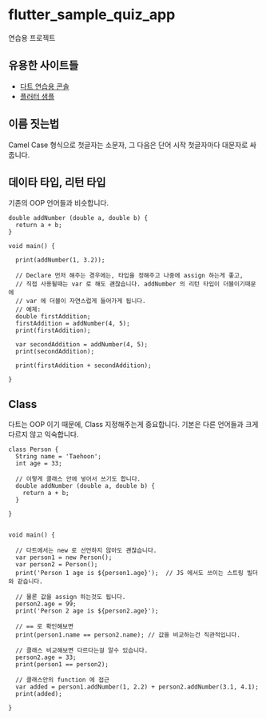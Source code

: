 # flutter_sample_quiz_app

연습용 프로젝트

## 유용한 사이트들

- [다트 연습용 콘솔](https://dartpad.dartlang.org/)
- [플러터 샘플](https://flutter.dev/docs/cookbook)

## 이름 짓는법
Camel Case 형식으로 첫글자는 소문자, 그 다음은 단어 시작 첫글자마다 대문자로 싸줍니다. 

## 데이타 타입, 리턴 타입
기존의 OOP 언어들과 비슷합니다. 
```
double addNumber (double a, double b) {
  return a + b;
}

void main() {

  print(addNumber(1, 3.2));
  
  // Declare 먼저 해주는 경우에는, 타입을 정해주고 나중에 assign 하는게 좋고,
  // 직접 사용될때는 var 로 해도 괜찮습니다. addNumber 의 리턴 타입이 더블이기때문에
  // var 에 더블이 자연스럽게 들어가게 됩니다.
  // 예제:
  double firstAddition;
  firstAddition = addNumber(4, 5);
  print(firstAddition);
   
  var secondAddition = addNumber(4, 5);
  print(secondAddition);

  print(firstAddition + secondAddition);

}
```

## Class 
다트는 OOP 이기 때문에, Class 지정해주는게 중요합니다. 
기본은 다른 언어들과 크게 다르지 않고 익숙합니다.
```
class Person {
  String name = 'Taehoon';
  int age = 33;
  
  // 이렇게 클래스 안에 넣어서 쓰기도 합니다.
  double addNumber (double a, double b) {
    return a + b;
  }
  
}


void main() {
  
  // 다트에서는 new 로 선언하지 않아도 괜찮습니다.
  var person1 = new Person();
  var person2 = Person();
  print('Person 1 age is ${person1.age}');  // JS 에서도 쓰이는 스트링 빌더와 같습니다.
  
  // 물론 값을 assign 하는것도 됩니다.
  person2.age = 99;
  print('Person 2 age is ${person2.age}');
  
  // == 로 확인해보면
  print(person1.name == person2.name); // 값을 비교하는건 직관적입니다.
  
  // 클래스 비교해보면 다르다는걸 알수 있습니다.
  person2.age = 33;
  print(person1 == person2);
  
  // 클래스안의 function 에 접근
  var added = person1.addNumber(1, 2.2) + person2.addNumber(3.1, 4.1);
  print(added);
  
}
```

